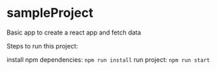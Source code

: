 # sampleProject
Basic app to create a react app and fetch data

Steps to run this project:

install npm dependencies: `npm run install`
run project: `npm run start`
